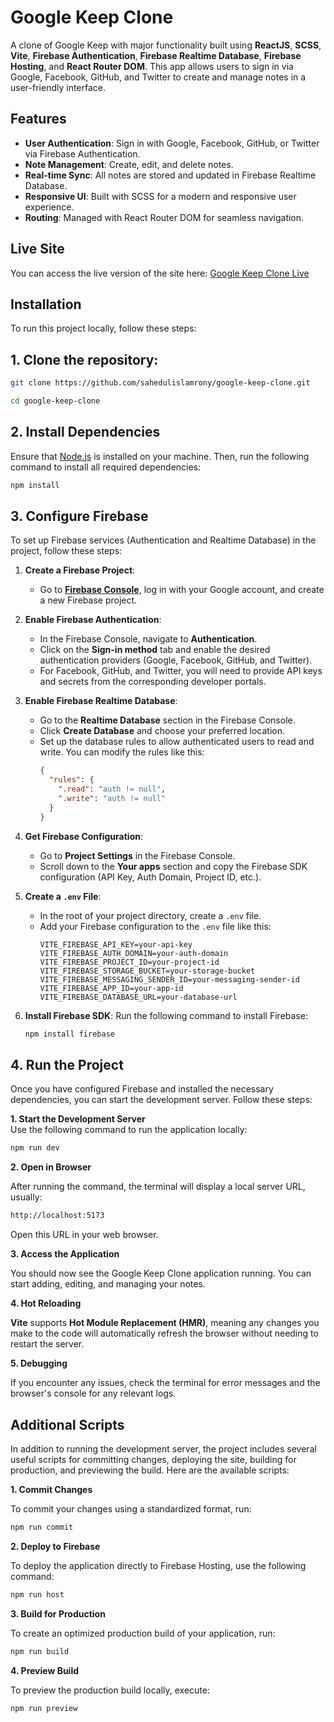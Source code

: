 # Google Keep Clone

A clone of Google Keep with major functionality built using **ReactJS**, **SCSS**, **Vite**, **Firebase Authentication**, **Firebase Realtime Database**, **Firebase Hosting**, and **React Router DOM**. This app allows users to sign in via Google, Facebook, GitHub, and Twitter to create and manage notes in a user-friendly interface.

## Features

- **User Authentication**: Sign in with Google, Facebook, GitHub, or Twitter via Firebase Authentication.
- **Note Management**: Create, edit, and delete notes.
- **Real-time Sync**: All notes are stored and updated in Firebase Realtime Database.
- **Responsive UI**: Built with SCSS for a modern and responsive user experience.
- **Routing**: Managed with React Router DOM for seamless navigation.

## Live Site

You can access the live version of the site here: [Google Keep Clone Live](https://keep11.web.app)

## Installation

To run this project locally, follow these steps:

## 1. Clone the repository:

```bash
git clone https://github.com/sahedulislamrony/google-keep-clone.git

cd google-keep-clone
```

## 2. Install Dependencies

Ensure that [Node.js](https://nodejs.org/) is installed on your machine. Then, run the following command to install all required dependencies:

```bash
npm install
```

## 3. Configure Firebase

To set up Firebase services (Authentication and Realtime Database) in the project, follow these steps:

1. **Create a Firebase Project**:

   - Go to [**Firebase Console**](https://firebase.google.com/), log in with your Google account, and create a new Firebase project.

2. **Enable Firebase Authentication**:

   - In the Firebase Console, navigate to **Authentication**.
   - Click on the **Sign-in method** tab and enable the desired authentication providers (Google, Facebook, GitHub, and Twitter).
   - For Facebook, GitHub, and Twitter, you will need to provide API keys and secrets from the corresponding developer portals.

3. **Enable Firebase Realtime Database**:

   - Go to the **Realtime Database** section in the Firebase Console.
   - Click **Create Database** and choose your preferred location.
   - Set up the database rules to allow authenticated users to read and write. You can modify the rules like this:
     ```json
     {
       "rules": {
         ".read": "auth != null",
         ".write": "auth != null"
       }
     }
     ```

4. **Get Firebase Configuration**:

   - Go to **Project Settings** in the Firebase Console.
   - Scroll down to the **Your apps** section and copy the Firebase SDK configuration (API Key, Auth Domain, Project ID, etc.).

5. **Create a `.env` File**:

   - In the root of your project directory, create a `.env` file.
   - Add your Firebase configuration to the `.env` file like this:
     ```env
     VITE_FIREBASE_API_KEY=your-api-key
     VITE_FIREBASE_AUTH_DOMAIN=your-auth-domain
     VITE_FIREBASE_PROJECT_ID=your-project-id
     VITE_FIREBASE_STORAGE_BUCKET=your-storage-bucket
     VITE_FIREBASE_MESSAGING_SENDER_ID=your-messaging-sender-id
     VITE_FIREBASE_APP_ID=your-app-id
     VITE_FIREBASE_DATABASE_URL=your-database-url
     ```

6. **Install Firebase SDK**:
   Run the following command to install Firebase:
   ```bash
   npm install firebase
   ```

## 4. Run the Project

Once you have configured Firebase and installed the necessary dependencies, you can start the development server. Follow these steps:

**1. Start the Development Server**  
 Use the following command to run the application locally:

```bash
npm run dev
```

**2. Open in Browser**

After running the command, the terminal will display a local server URL, usually:

```bash
http://localhost:5173
```

Open this URL in your web browser.

**3. Access the Application**

You should now see the Google Keep Clone application running. You can start adding, editing, and managing your notes.

**4. Hot Reloading**

**Vite** supports **Hot Module Replacement (HMR)**, meaning any changes you make to the code will automatically refresh the browser without needing to restart the server.

**5. Debugging**

If you encounter any issues, check the terminal for error messages and the browser's console for any relevant logs.

## Additional Scripts

In addition to running the development server, the project includes several useful scripts for committing changes, deploying the site, building for production, and previewing the build. Here are the available scripts:

**1. Commit Changes**

To commit your changes using a standardized format, run:

```bash
npm run commit
```

**2. Deploy to Firebase**

To deploy the application directly to Firebase Hosting, use the following command:

```bash
npm run host
```

**3. Build for Production**

To create an optimized production build of your application, run:

```bash
npm run build
```

**4. Preview Build**

To preview the production build locally, execute:

```bash
npm run preview
```
